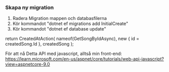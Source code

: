 ### Skapa ny migration

1. Radera Migration mappen och databasfilerna
2. Kör kommandot "dotnet ef migrations add InitialCreate"
3. Kör kommandot "dotnet ef database update"

<!-- För att returnera CreatedAtAction så måste man sätta   [HttpGet("song/{id:int}")]
                                                            [ActionName("GetSongByIdAsync")]
på den metoden som är inuti (nameof)-->

return CreatedAtAction(
nameof(GetSongByIdAsync),
new { id = createdSong.Id },
createdSong
);

För att nå Detta API med javascript, alltså min front-end:
https://learn.microsoft.com/en-us/aspnet/core/tutorials/web-api-javascript?view=aspnetcore-9.0
